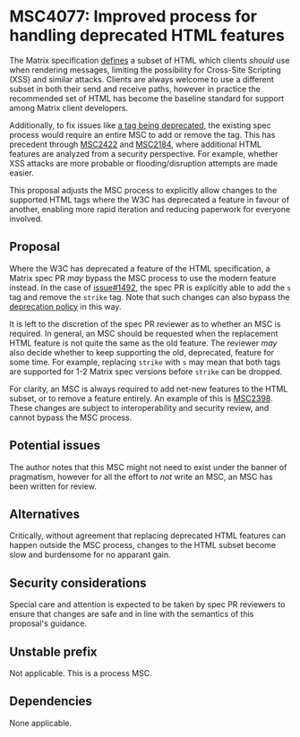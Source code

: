 # MSC4077: Improved process for handling deprecated HTML features

The Matrix specification [defines](https://spec.matrix.org/v1.8/client-server-api/#mroommessage-msgtypes)
a subset of HTML which clients *should* use when rendering messages, limiting the possibility for
Cross-Site Scripting (XSS) and similar attacks. Clients are always welcome to use a different subset
in both their send and receive paths, however in practice the recommended set of HTML has become the
baseline standard for support among Matrix client developers.

Additionally, to fix issues like [a tag being deprecated](https://github.com/matrix-org/matrix-spec/issues/1492),
the existing spec process would require an entire MSC to add or remove the tag. This has precedent
through [MSC2422](https://github.com/matrix-org/matrix-spec-proposals/pull/2422) and
[MSC2184](https://github.com/matrix-org/matrix-spec-proposals/pull/2184), where additional HTML
features are analyzed from a security perspective. For example, whether XSS attacks are more probable
or flooding/disruption attempts are made easier.

This proposal adjusts the MSC process to explicitly allow changes to the supported HTML tags where
the W3C has deprecated a feature in favour of another, enabling more rapid iteration and reducing
paperwork for everyone involved.

## Proposal

Where the W3C has deprecated a feature of the HTML specification, a Matrix spec PR *may* bypass the
MSC process to use the modern feature instead. In the case of [issue#1492](https://github.com/matrix-org/matrix-spec/issues/1492),
the spec PR is explicitly able to add the `s` tag and remove the `strike` tag. Note that such changes
can also bypass the [deprecation policy](https://spec.matrix.org/v1.8/#deprecation-policy) in this way.

It is left to the discretion of the spec PR reviewer as to whether an MSC is required. In general, an
MSC should be requested when the replacement HTML feature is not quite the same as the old feature.
The reviewer *may* also decide whether to keep supporting the old, deprecated, feature for some time.
For example, replacing `strike` with `s` may mean that both tags are supported for 1-2 Matrix spec
versions before `strike` can be dropped.

For clarity, an MSC is always required to add net-new features to the HTML subset, or to remove a
feature entirely. An example of this is [MSC2398](https://github.com/matrix-org/matrix-spec-proposals/pull/2398).
These changes are subject to interoperability and security review, and cannot bypass the MSC process.

## Potential issues

The author notes that this MSC might not need to exist under the banner of pragmatism, however for all
the effort to *not* write an MSC, an MSC has been written for review.

## Alternatives

Critically, without agreement that replacing deprecated HTML features can happen outside the MSC process,
changes to the HTML subset become slow and burdensome for no apparant gain.

## Security considerations

Special care and attention is expected to be taken by spec PR reviewers to ensure that changes are
safe and in line with the semantics of this proposal's guidance.

## Unstable prefix

Not applicable. This is a process MSC.

## Dependencies

None applicable.
